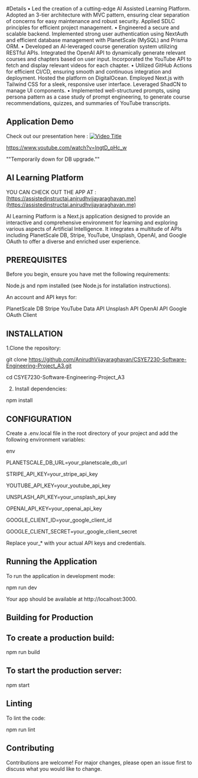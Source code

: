 #Details
•	Led the creation of a cutting-edge AI Assisted Learning Platform. Adopted an 3-tier architecture with MVC pattern, ensuring clear separation of concerns for easy maintenance and robust security. Applied SDLC principles for efficient project management.
•	Engineered a secure and scalable backend. Implemented strong user authentication using NextAuth and efficient database management with PlanetScale (MySQL) and Prisma ORM.
•	Developed an AI-leveraged course generation system utilizing RESTful APIs. Integrated the OpenAI API to dynamically generate relevant courses and chapters based on user input. Incorporated the YouTube API to fetch and display relevant videos for each chapter.
•	Utilized GitHub Actions for efficient CI/CD, ensuring smooth and continuous integration and deployment. Hosted the platform on DigitalOcean. Employed Next.js with Tailwind CSS for a sleek, responsive user interface. Leveraged ShadCN to manage UI components.
•	Implemented well-structured prompts, using persona pattern as a case study of prompt engineering, to generate course recommendations, quizzes, and summaries of YouTube transcripts.

## Application Demo
Check out our presentation here : 
[![Video Title](https://img.youtube.com/vi/lngtD_pHc_w/0.jpg)](https://www.youtube.com/watch?v=lngtD_pHc_w)

https://www.youtube.com/watch?v=lngtD_pHc_w

""Temporarily down for DB upgrade.""

## AI Learning Platform
YOU CAN CHECK OUT THE APP AT  : [https://assistedinstructai.anirudhvijayaraghavan.me](https://assistedinstructai.anirudhvijayaraghavan.me)

AI Learning Platform is a Next.js application designed to provide an interactive and comprehensive environment for learning and exploring various aspects of Artificial Intelligence. It integrates a multitude of APIs including PlanetScale DB, Stripe, YouTube, Unsplash, OpenAI, and Google OAuth to offer a diverse and enriched user experience.

## PREREQUISITES

Before you begin, ensure you have met the following requirements:

Node.js and npm installed (see Node.js for installation instructions).

An account and API keys for:

PlanetScale DB
Stripe
YouTube Data API
Unsplash API
OpenAI API
Google OAuth Client

## INSTALLATION

1.Clone the repository:

git clone https://github.com/AnirudhVijayaraghavan/CSYE7230-Software-Engineering-Project_A3.git

cd CSYE7230-Software-Engineering-Project_A3

2. Install dependencies:

npm install


## CONFIGURATION

Create a .env.local file in the root directory of your project and add the following environment variables:

env

PLANETSCALE_DB_URL=your_planetscale_db_url

STRIPE_API_KEY=your_stripe_api_key

YOUTUBE_API_KEY=your_youtube_api_key

UNSPLASH_API_KEY=your_unsplash_api_key

OPENAI_API_KEY=your_openai_api_key

GOOGLE_CLIENT_ID=your_google_client_id

GOOGLE_CLIENT_SECRET=your_google_client_secret

Replace your_* with your actual API keys and credentials.

## Running the Application

To run the application in development mode:

npm run dev

Your app should be available at http://localhost:3000.

## Building for Production

## To create a production build:


npm run build

## To start the production server:


npm start


## Linting

To lint the code:


npm run lint


## Contributing


Contributions are welcome! For major changes, please open an issue first to discuss what you would like to change.
